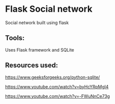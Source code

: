 # Flask Social network
Social network built using flask


## Tools:

Uses Flask framework and SQLite

## Resources used:
https://www.geeksforgeeks.org/python-sqlite/

https://www.youtube.com/watch?v=byHcYRpMgI4

https://www.youtube.com/watch?v=-FWuNnCe73g
